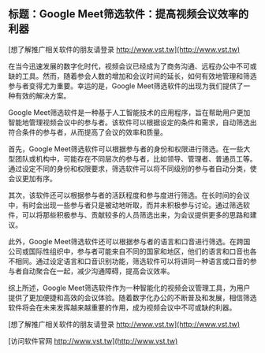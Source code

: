 ## **标题：Google Meet筛选软件：提高视频会议效率的利器**

[想了解推广相关软件的朋友请登录 http://www.vst.tw](http://www.vst.tw)

在当今迅速发展的数字化时代，视频会议已经成为了商务沟通、远程办公中不可或缺的工具。然而，随着参会人数的增加和会议时间的延长，如何有效地管理和筛选参与者变得尤为重要。幸运的是，Google Meet筛选软件的出现为我们提供了一种有效的解决方案。

Google Meet筛选软件是一种基于人工智能技术的应用程序，旨在帮助用户更加智能地管理视频会议中的参与者。该软件可以根据设定的条件和需求，自动筛选出符合条件的参与者，从而提高了会议的效率和质量。

首先，Google Meet筛选软件可以根据参与者的身份和权限进行筛选。在一些大型团队或机构中，可能存在不同层次的参与者，比如领导、管理者、普通员工等。通过设定不同的身份和权限要求，筛选软件可以将不同级别的参与者自动分类，使会议更加有序。

其次，该软件还可以根据参与者的活跃程度和参与度进行筛选。在长时间的会议中，有时会出现一些参与者只是被动地听取，而并未积极参与讨论。通过筛选软件，可以将那些积极参与、贡献较多的人员筛选出来，为会议提供更多的思路和建议。

此外，Google Meet筛选软件还可以根据参与者的语言和口音进行筛选。在跨国公司或国际性组织中，参与者可能来自不同的国家和地区，他们的语言和口音也各不相同。通过设定语言和口音识别功能，筛选软件可以将讲同一种语言或口音的参与者自动聚合在一起，减少沟通障碍，提高会议效率。

综上所述，Google Meet筛选软件作为一种智能化的视频会议管理工具，为用户提供了更加便捷和高效的会议体验。随着数字化办公的不断普及和发展，相信筛选软件将会在未来发挥越来越重要的作用，成为视频会议中不可或缺的利器。

[想了解推广相关软件的朋友请登录 http://www.vst.tw](http://www.vst.tw)


[访问软件官网 http://www.vst.tw](http://www.vst.tw)
